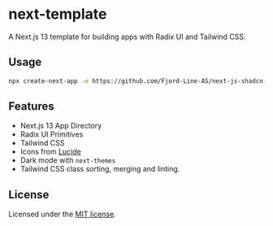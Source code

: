 # next-template

A Next.js 13 template for building apps with Radix UI and Tailwind CSS.

## Usage

```bash
npx create-next-app -e https://github.com/Fjord-Line-AS/next-js-shadcn-ui-template
```

## Features

- Next.js 13 App Directory
- Radix UI Primitives
- Tailwind CSS
- Icons from [Lucide](https://lucide.dev)
- Dark mode with `next-themes`
- Tailwind CSS class sorting, merging and linting.

## License

Licensed under the [MIT license](https://github.com/shadcn/ui/blob/main/LICENSE.md).
